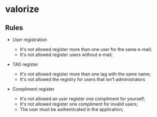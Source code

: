 # valorize

## Rules

- User registration

  - It's not allowed register more than one user for the same e-mail;
  - It's not allowed register users without e-mail;

- TAG register

  - It's not allowed register more than one tag with the same name;
  - It's not allowed the registry for users that isn't administrators

- Compliment register
  - It's not allowed an user register one compliment for yourself;
  - It's not allowed register one compliment for invalid users;
  - The user must be authenticated in the application;
